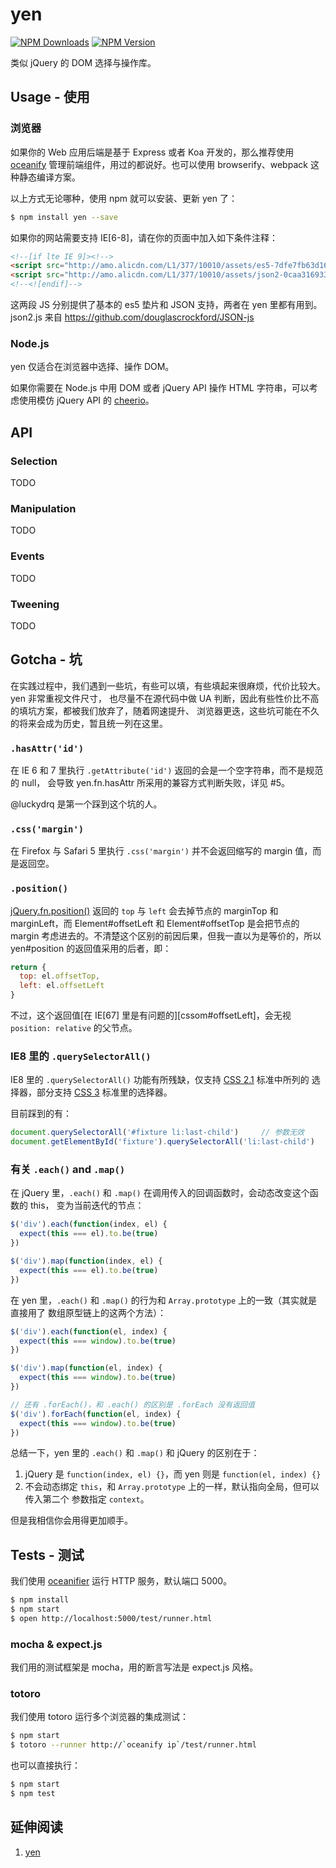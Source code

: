 # yen

[![NPM Downloads](https://img.shields.io/npm/dm/yen.svg?style=flat)](https://www.npmjs.com/package/yen) 
[![NPM Version](http://img.shields.io/npm/v/yen.svg?style=flat)](https://www.npmjs.com/package/yen) 

类似 jQuery 的 DOM 选择与操作库。


## Usage - 使用

### 浏览器

如果你的 Web 应用后端是基于 Express 或者 Koa 开发的，那么推荐使用 [oceanify][oceanify]
管理前端组件，用过的都说好。也可以使用 browserify、webpack 这种静态编译方案。

以上方式无论哪种，使用 npm 就可以安装、更新 yen 了：

```bash
$ npm install yen --save
```

如果你的网站需要支持 IE[6-8]，请在你的页面中加入如下条件注释：

```html
<!--[if lte IE 9]><!-->
<script src="http://amo.alicdn.com/L1/377/10010/assets/es5-7dfe7fb63d161c704e2f35874957b921.js"></script>
<script src="http://amo.alicdn.com/L1/377/10010/assets/json2-0caa31693309e1d7afbb55b0b2b0410e.js"></script>
<!--<![endif]-->
```

这两段 JS 分别提供了基本的 es5 垫片和 JSON 支持，两者在 yen 里都有用到。json2.js 来自
<https://github.com/douglascrockford/JSON-js>


### Node.js

yen 仅适合在浏览器中选择、操作 DOM。

如果你需要在 Node.js 中用 DOM 或者 jQuery API 操作 HTML 字符串，可以考虑使用模仿
jQuery API 的 [cheerio][cheerio]。


## API

### Selection

TODO

### Manipulation

TODO

### Events

TODO

### Tweening

TODO


## Gotcha - 坑

在实践过程中，我们遇到一些坑，有些可以填，有些填起来很麻烦，代价比较大。yen 非常重视文件尺寸，
也尽量不在源代码中做 UA 判断，因此有些性价比不高的填坑方案，都被我们放弃了，随着网速提升、
浏览器更迭，这些坑可能在不久的将来会成为历史，暂且统一列在这里。


### `.hasAttr('id')`

在 IE 6 和 7 里执行 `.getAttribute('id')` 返回的会是一个空字符串，而不是规范的 null，
会导致 yen.fn.hasAttr 所采用的兼容方式判断失败，详见 #5。

@luckydrq 是第一个踩到这个坑的人。


### `.css('margin')`

在 Firefox 与 Safari 5 里执行 `.css('margin')` 并不会返回缩写的 margin 值，而是返回空。


### `.position()`

[jQuery.fn.position()][jQuery#position] 返回的 `top` 与 `left` 会去掉节点的
marginTop 和 marginLeft，而 Element#offsetLeft 和 Element#offsetTop 是会把节点的
margin 考虑进去的。不清楚这个区别的前因后果，但我一直以为是等价的，所以 yen#position
的返回值采用的后者，即：

```js
return {
  top: el.offsetTop,
  left: el.offsetLeft
}
```

不过，这个返回值[在 IE[67] 里是有问题的][cssom#offsetLeft]，会无视 `position: relative`
的父节点。


### IE8 里的 `.querySelectorAll()`

IE8 里的 `.querySelectorAll()` 功能有所残缺，仅支持 [CSS 2.1][css-2.1] 标准中所列的
选择器，部分支持 [CSS 3][css-3] 标准里的选择器。

目前踩到的有：

```js
document.querySelectorAll('#fixture li:last-child')     // 参数无效
document.getElementById('fixture').querySelectorAll('li:last-child')    // 没问题
```


### 有关 `.each()` and `.map()`

在 jQuery 里，`.each()` 和 `.map()` 在调用传入的回调函数时，会动态改变这个函数的 this，
变为当前迭代的节点：

```js
$('div').each(function(index, el) {
  expect(this === el).to.be(true)
})

$('div').map(function(index, el) {
  expect(this === el).to.be(true)
})
```

在 yen 里，`.each()` 和 `.map()` 的行为和 `Array.prototype` 上的一致（其实就是直接用了
数组原型链上的这两个方法）：

```js
$('div').each(function(el, index) {
  expect(this === window).to.be(true)
})

$('div').map(function(el, index) {
  expect(this === window).to.be(true)
})

// 还有 .forEach()，和 .each() 的区别是 .forEach 没有返回值
$('div').forEach(function(el, index) {
  expect(this === window).to.be(true)
})
```

总结一下，yen 里的 `.each()` 和 `.map()` 和 jQuery 的区别在于：

1. jQuery 是 `function(index, el) {}`，而 yen 则是 `function(el, index) {}`
2. 不会动态绑定 `this`，和 `Array.prototype` 上的一样，默认指向全局，但可以传入第二个
   参数指定 `context`。

但是我相信你会用得更加顺手。


## Tests - 测试

我们使用 [oceanifier][oceanifier] 运行 HTTP 服务，默认端口 5000。

```bash
$ npm install
$ npm start
$ open http://localhost:5000/test/runner.html
```


### mocha & expect.js

我们用的测试框架是 mocha，用的断言写法是 expect.js 风格。


### totoro

我们使用 totoro 运行多个浏览器的集成测试：

```bash
$ npm start
$ totoro --runner http://`oceanify ip`/test/runner.html
```

也可以直接执行：

```bash
$ npm start
$ npm test
```


## 延伸阅读

1. [yen][1]


[cheerio]: https://github.com/cheeriojs/cheerio
[oceanify]: https://github.com/erzu/oceanify
[oceanifier]: https://github.com/erzu/oceanifier
[jQuery#position]: http://api.jquery.com/position/
[1]: http://cyj.me/f2e/2015/05/25/yen/
[css-2.1]: http://caniuse.com/#feat=css-sel2
[css-3]: http://caniuse.com/#feat=css-sel3
